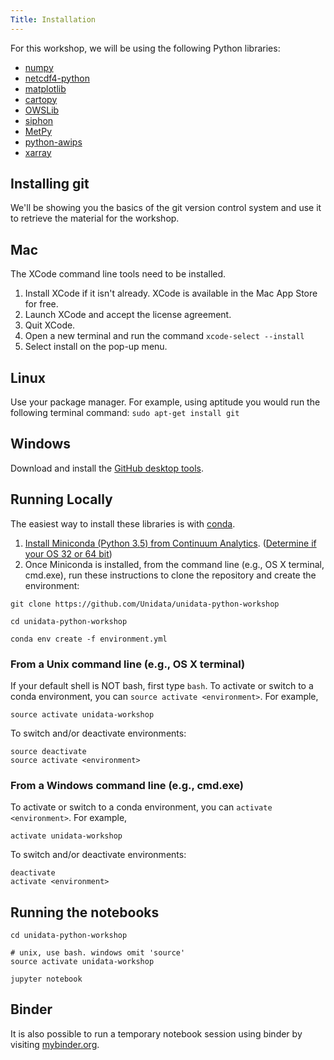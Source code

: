 ```yaml
---
Title: Installation
---
```


For this workshop, we will be using the following Python libraries:

-   [numpy](http://www.numpy.org/)
-   [netcdf4-python](http://github.com/Unidata/netcdf4-python)
-   [matplotlib](http://matplotlib.org/)
-   [cartopy](http://scitools.org.uk/cartopy/)
-   [OWSLib](http://pypi.python.org/pypi/OWSLib/)
-   [siphon](http://github.com/Unidata/siphon)
-   [MetPy](http://github.com/metpy/MetPy)
-   [python-awips](http://github.com/Unidata/python-awips)
-   [xarray](http://xarray.pydata.org)

Installing git
--------------
We'll be showing you the basics of the git version control system and use it
to retrieve the material for the workshop.

## Mac
The XCode command line tools need to be installed.
1. Install XCode if it isn't already. XCode is  available in the Mac App Store
for free.
2. Launch XCode and accept the license agreement.
3. Quit XCode.
4. Open a new terminal and run the command `xcode-select --install`
5. Select install on the pop-up menu.

## Linux
Use your package manager. For example, using aptitude you would run the
following terminal command: `sudo apt-get install git`

## Windows
Download and install the [GitHub desktop tools](https://desktop.github.com).

Running Locally
---------------

The easiest way to install these libraries is with
[conda](http://conda.io/).

1.  [Install Miniconda (Python 3.5) from Continuum
    Analytics](http://conda.io/miniconda.html). ([Determine if
    your OS 32 or 64 bit](http://www.akaipro.com/kb/article/1616#os_32_or_64_bit))
2.  Once Miniconda is installed, from the command line (e.g., OS X
    terminal, cmd.exe), run these instructions to clone the repository
    and create the environment:

```shell
git clone https://github.com/Unidata/unidata-python-workshop

cd unidata-python-workshop

conda env create -f environment.yml
```

### From a Unix command line (e.g., OS X terminal)

If your default shell is NOT bash, first type `bash`. To activate or
switch to a conda environment, you can `source activate <environment>`.
For example,

```shell
source activate unidata-workshop
```

To switch and/or deactivate environments:

```shell
source deactivate
source activate <environment>
```

### From a Windows command line (e.g., cmd.exe)

To activate or switch to a conda environment, you can `activate <environment>`.
For example,

```shell
activate unidata-workshop
```

To switch and/or deactivate environments:

```shell
deactivate
activate <environment>
```

Running the notebooks
---------------------

```shell
cd unidata-python-workshop

# unix, use bash. windows omit 'source'
source activate unidata-workshop

jupyter notebook
```

Binder
------

It is also possible to run a temporary notebook session using binder by
visiting
[mybinder.org](http://mybinder.org/repo/Unidata/unidata-python-workshop).
